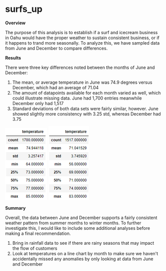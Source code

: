 # surfs_up
**Overview**

The purpose of this analysis is to establish if a surf and icecream business in Oahu would have the proper weather to sustain consistent business, or if it happens to trand more seasonally. To analyze this, we have sampled data from June and December to compare differences. 

**Results**

There were three key differences noted between the months of June and December:
1. The mean, or average temperature in June was 74.9 degrees versus December, which had an average of 71.04
2. The amount of datapoints available for each month varied as well, which could illustrate missing data. June had 1,700 entries meanwhile December only had 1,517
3. Standard deviations of both data sets were fairly similar, however. June showed slightly more consistency with 3.25 std, whereas December had 3.75

![junetemps](https://github.com/ozzirk/surfs_up/blob/main/JuneTemps.png?raw=true)
![dectemps](https://github.com/ozzirk/surfs_up/blob/main/DecemberTemps.png?raw=true)

**Summary**

Overall, the data between June and December supports a fairly consistent weather pattern from summer months to winter months. To further investigate this, I would like to include some additional analyses before making a final recommendation. 
1. Bring in rainfall data to see if there are rainy seasons that may impact the flow of customers
2.  Look at temperatures on a line chart by month to make sure we haven't accidentally missed any anomalies by only looking at data from June and December
